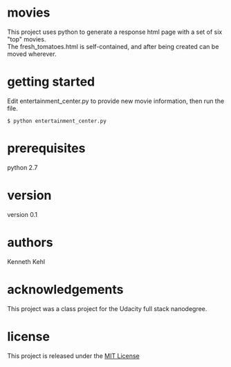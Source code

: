 # movies
This project uses python to generate a response html page with a set of six "top" movies.  
The fresh_tomatoes.html is self-contained, and after being created can be moved wherever.

# getting started
Edit entertainment_center.py to provide new movie information, then run the file.

```
$ python entertainment_center.py
```

# prerequisites
python 2.7

# version
version 0.1

# authors
Kenneth Kehl

# acknowledgements
This project was a class project for the Udacity full stack nanodegree.


# license
This project is released under the <a href="https://opensource.org/licenses/MIT">MIT License</a>
